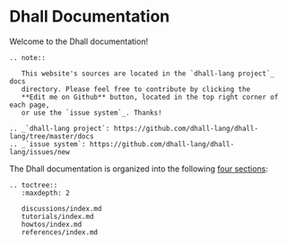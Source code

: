 Dhall Documentation
===================

Welcome to the Dhall documentation!

```eval_rst
.. note::

   This website's sources are located in the `dhall-lang project`_ docs
   directory. Please feel free to contribute by clicking the
   **Edit me on Github** button, located in the top right corner of each page,
   or use the `issue system`_. Thanks!

.. _`dhall-lang project`: https://github.com/dhall-lang/dhall-lang/tree/master/docs
.. _`issue system`: https://github.com/dhall-lang/dhall-lang/issues/new
```

The Dhall documentation is organized into the following [four sections][documentation]:

```eval_rst
.. toctree::
   :maxdepth: 2

   discussions/index.md
   tutorials/index.md
   howtos/index.md
   references/index.md
```

[documentation]: https://www.divio.com/en/blog/documentation/
